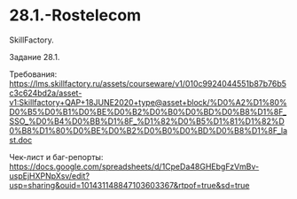 # 28.1.-Rostelecom

SkillFactory. 

Задание 28.1. 

Требования: https://lms.skillfactory.ru/assets/courseware/v1/010c9924044551b87b76b5c3c624bd2a/asset-v1:Skillfactory+QAP+18JUNE2020+type@asset+block/%D0%A2%D1%80%D0%B5%D0%B1%D0%BE%D0%B2%D0%B0%D0%BD%D0%B8%D1%8F_SSO_%D0%B4%D0%BB%D1%8F_%D1%82%D0%B5%D1%81%D1%82%D0%B8%D1%80%D0%BE%D0%B2%D0%B0%D0%BD%D0%B8%D1%8F_last.doc

Чек-лист и баг-репорты: https://docs.google.com/spreadsheets/d/1CpeDa48GHEbgFzVmBv-uspEjHXPNpXsv/edit?usp=sharing&ouid=101431148847103603367&rtpof=true&sd=true
